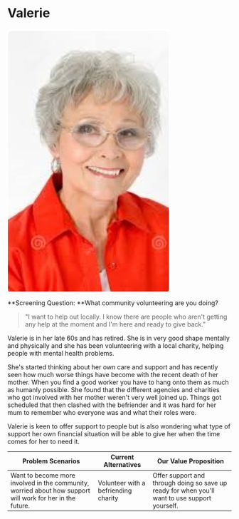 # Valerie

![](<../../../.gitbook/assets/image (16).png>)

**Screening Question: **What community volunteering are you doing?

> "I want to help out locally. I know there are people who aren't getting any help at the moment and I'm here and ready to give back."

Valerie is in her late 60s and has retired. She is in very good shape mentally and physically and she has been volunteering with a local charity, helping people with mental health problems.

She's started thinking about her own care and support and has recently seen how much worse things have become with the recent death of her mother. When you find a good worker you have to hang onto them as much as humanly possible. She found that the different agencies and charities who got involved with her mother weren't very well joined up. Things got scheduled that then clashed with the befriender and it was hard for her mum to remember who everyone was and what their roles were.

Valerie is keen to offer support to people but is also wondering what type of support her own financial situation will be able to give her when the time comes for her to need it.

| **Problem Scenarios**                                                                                     | **Current Alternatives**             | **Our Value Proposition**                                                                      |
| --------------------------------------------------------------------------------------------------------- | ------------------------------------ | ---------------------------------------------------------------------------------------------- |
| Want to become more involved in the community, worried about how support will work for her in the future. | Volunteer with a befriending charity | Offer support and through doing so save up ready for when you'll want to use support yourself. |

